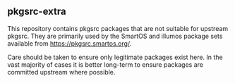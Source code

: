 ## pkgsrc-extra

This repository contains pkgsrc packages that are not suitable for upstream
pkgsrc.  They are primarily used by the SmartOS and illumos package sets
available from <https://pkgsrc.smartos.org/>.

Care should be taken to ensure only legitimate packages exist here.  In the
vast majority of cases it is better long-term to ensure packages are committed
upstream where possible.
